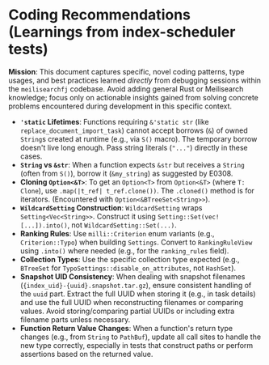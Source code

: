 # Coding Recommendations (Learnings from index-scheduler tests)

**Mission**: This document captures specific, novel coding patterns, type usages, and best practices learned *directly* from debugging sessions within the `meilisearchfj` codebase. Avoid adding general Rust or Meilisearch knowledge; focus only on actionable insights gained from solving concrete problems encountered during development in this specific context.

*   **`'static` Lifetimes**: Functions requiring `&'static str` (like `replace_document_import_task`) cannot accept borrows (`&`) of owned `String`s created at runtime (e.g., via `S()` macro). The temporary borrow doesn't live long enough. Pass string literals (`"..."`) directly in these cases.
*   **`String` vs `&str`**: When a function expects `&str` but receives a `String` (often from `S()`), borrow it (`&my_string`) as suggested by E0308.
*   **Cloning `Option<&T>`**: To get an `Option<T>` from `Option<&T>` (where `T: Clone`), use `.map(|t_ref| t_ref.clone())`. The `.cloned()` method is for iterators. (Encountered with `Option<&BTreeSet<String>>`).
*   **`WildcardSetting` Construction**: `WildcardSetting` wraps `Setting<Vec<String>>`. Construct it using `Setting::Set(vec![...]).into()`, not `WildcardSetting::Set(...)`.
*   **Ranking Rules**: Use `milli::Criterion` enum variants (e.g., `Criterion::Typo`) when building `Settings`. Convert to `RankingRuleView` using `.into()` where needed (e.g., for the `ranking_rules` field).
*   **Collection Types**: Use the specific collection type expected (e.g., `BTreeSet` for `TypoSettings::disable_on_attributes`, not `HashSet`).
*   **Snapshot UID Consistency**: When dealing with snapshot filenames (`{index_uid}-{uuid}.snapshot.tar.gz`), ensure consistent handling of the `uuid` part. Extract the full UUID when storing it (e.g., in task details) and use the full UUID when reconstructing filenames or comparing values. Avoid storing/comparing partial UUIDs or including extra filename parts unless necessary.
*   **Function Return Value Changes**: When a function's return type changes (e.g., from `String` to `PathBuf`), update all call sites to handle the new type correctly, especially in tests that construct paths or perform assertions based on the returned value.
